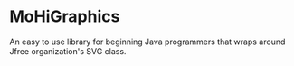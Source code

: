 # MoHiGraphics
An easy to use library for beginning Java programmers that wraps around Jfree organization's SVG class. 
